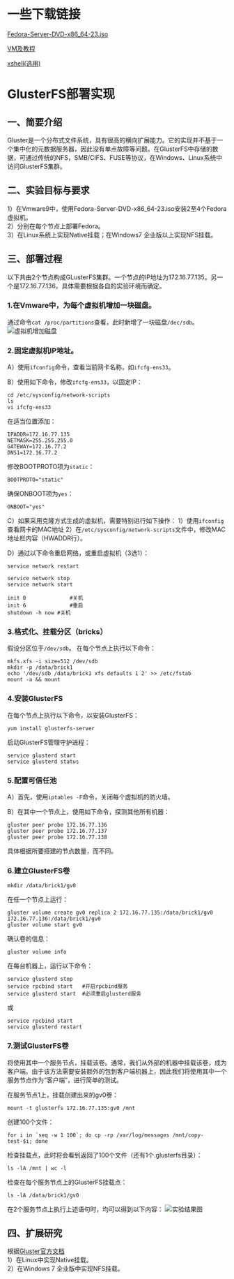 # 一些下载链接
[Fedora-Server-DVD-x86_64-23.iso](http://10.128.201.9:8181/owncloud/index.php/s/fT8tN4UabpXt6Ec)

[VM及教程](http://10.128.201.9:8181/owncloud/index.php/s/piViJ1MbGz1habM)

[xshell(选用)](http://pan.baidu.com/s/1hsLyCS0)
# GlusterFS部署实现

## 一、简要介绍

Gluster是一个分布式文件系统，具有很高的横向扩展能力。它的实现并不基于一个集中化的元数据服务器，因此没有单点故障等问题。在GlusterFS中存储的数据，可通过传统的NFS，SMB/CIFS、FUSE等协议，在Windows、Linux系统中访问GlusterFS集群。

## 二、实验目标与要求

1）在Vmware9中，使用Fedora-Server-DVD-x86_64-23.iso安装2至4个Fedora虚拟机。</br>
2）分别在每个节点上部署Fedora。</br>
3）在Linux系统上实现Native挂载；在Windows7 企业版以上实现NFS挂载。</br>

## 三、部署过程

以下共由2个节点构成GLusterFS集群。一个节点的IP地址为172.16.77.135。另一个是172.16.77.136。具体需要根据各自的实验环境而确定。

### 1.在Vmware中，为每个虚拟机增加一块磁盘。
通过命令`cat /proc/partitions`查看，此时新增了一块磁盘`/dec/sdb`。
![虚拟机增加磁盘](http://7xilc8.com1.z0.glb.clouddn.com/tmp1.png)

### 2.固定虚拟机IP地址。
A）使用`ifconfig`命令，查看当前网卡名称，如`ifcfg-ens33`。

B）使用如下命令，修改`ifcfg-ens33`，以固定IP：
```
cd /etc/sysconfig/network-scripts
ls
vi ifcfg-ens33
```
在适当位置添加：
```
IPADDR=172.16.77.135
NETMASK=255.255.255.0
GATEWAY=172.16.77.2
DNS1=172.16.77.2
```
修改BOOTPROTO项为`static`：
```
BOOTPROTO="static"
```
确保ONBOOT项为`yes`：
```
ONBOOT="yes"
```

C）如果采用克隆方式生成的虚拟机，需要特别进行如下操作：
1）使用`ifconfig`查看网卡的MAC地址
2）在`/etc/sysconfig/network-scripts`文件中，修改MAC地址栏内容（HWADDR行）。

D）通过以下命令重启网络，或重启虚拟机（3选1）：
```
service network restart

service network stop
service network start

init 0				#关机
init 6				#重启
shutdown -h now	#关机
```

### 3.格式化、挂载分区（bricks）
假设分区位于`/dev/sdb`。
在每个节点上执行以下命令：
```
mkfs.xfs -i size=512 /dev/sdb
mkdir -p /data/brick1
echo '/dev/sdb /data/brick1 xfs defaults 1 2' >> /etc/fstab
mount -a && mount
```

### 4.安装GlusterFS
在每个节点上执行以下命令，以安装GlusterFS：
```
yum install glusterfs-server
```
启动GlusterFS管理守护进程：
```
service glusterd start
service glusterd status
```

### 5.配置可信任池
A）首先，使用`iptables -F`命令，关闭每个虚拟机的防火墙。

B）在其中一个节点上，使用如下命令，探测其他所有机器：
```
gluster peer probe 172.16.77.136
gluster peer probe 172.16.77.137
gluster peer probe 172.16.77.138
```
具体根据所要搭建的节点数量，而不同。

### 6.建立GlusterFS卷
```
mkdir /data/brick1/gv0
```
在任一个节点上运行：
```
gluster volume create gv0 replica 2 172.16.77.135:/data/brick1/gv0 172.16.77.136:/data/brick1/gv0
gluster volume start gv0
```
确认卷的信息：
```
gluster volume info
```

在每台机器上，运行以下命令：
```
service glusterd stop
service rpcbind start	#开启rpcbind服务
service glusterd start	#必须重启glusterd服务
```
或
```
service rpcbind start
service glusterd restart
```

### 7.测试GlusterFS卷
将使用其中一个服务节点，挂载该卷。通常，我们从外部的机器中挂载该卷，成为客户端。由于该方法需要安装额外的包到客户端机器上，因此我们将使用其中一个服务节点作为“客户端”，进行简单的测试。

在服务节点1上，挂载创建出来的gv0卷：
```
mount -t glusterfs 172.16.77.135:gv0 /mnt
```
创建100个文件：
```
for i in `seq -w 1 100`; do cp -rp /var/log/messages /mnt/copy-test-$i; done
```

检查挂载点，此时将会看到返回了100个文件（还有1个.glusterfs目录）：
```
ls -lA /mnt | wc -l
``` 

检查在每个服务节点上的GlusterFS挂载点：
```
ls -lA /data/brick1/gv0
```
在2个服务节点上执行上述语句时，均可以得到以下内容：
![实验结果图](http://7xilc8.com1.z0.glb.clouddn.com/tmp2.png)

## 四、扩展研究
根据[Gluster官方文档](http://gluster.readthedocs.io/en/latest/Administrator%20Guide/Setting%20Up%20Clients/)</br>
1）在Linux中实现Native挂载。</br>
2）在Windows 7 企业版中实现NFS挂载。</br>
